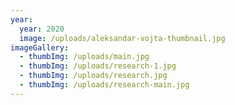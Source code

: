 ```yaml
---
year:
  year: 2020
  image: /uploads/aleksandar-vojta-thumbnail.jpg
imageGallery:
  - thumbImg: /uploads/main.jpg
  - thumbImg: /uploads/research-1.jpg
  - thumbImg: /uploads/research.jpg
  - thumbImg: /uploads/research-main.jpg
---
```


